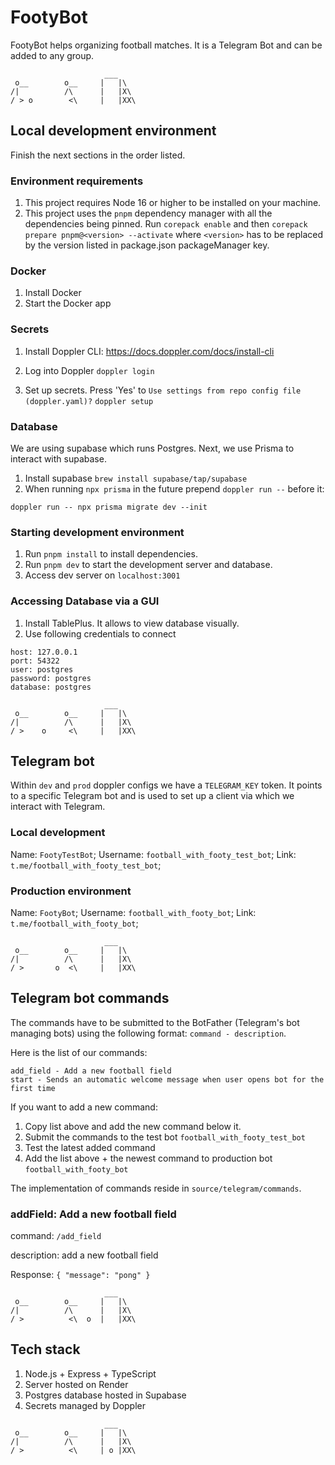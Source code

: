 # FootyBot

FootyBot helps organizing football matches. It is a Telegram Bot and can be added to any group.

```
                     ___
 o__        o__     |   |\
/|          /\      |   |X\
/ > o        <\     |   |XX\
```

## Local development environment

Finish the next sections in the order listed.

### Environment requirements

1. This project requires Node 16 or higher to be installed on your machine.
2. This project uses the `pnpm` dependency manager with all the dependencies being pinned. Run `corepack enable` and then `corepack prepare pnpm@<version> --activate` where `<version>` has to be
   replaced by the version listed in package.json packageManager key.

### Docker

1. Install Docker
2. Start the Docker app

### Secrets

1. Install Doppler CLI: https://docs.doppler.com/docs/install-cli

2. Log into Doppler `doppler login`

3. Set up secrets. Press 'Yes' to `Use settings from repo config file (doppler.yaml)?` `doppler setup`

### Database

We are using supabase which runs Postgres. Next, we use Prisma to interact with supabase.

1. Install supabase `brew install supabase/tap/supabase`
2. When running `npx prisma` in the future prepend `doppler run --` before it:

```
doppler run -- npx prisma migrate dev --init
```

### Starting development environment

1. Run `pnpm install` to install dependencies.
2. Run `pnpm dev` to start the development server and database.
3. Access dev server on `localhost:3001`

### Accessing Database via a GUI

1. Install TablePlus. It allows to view database visually.
2. Use following credentials to connect

```
host: 127.0.0.1
port: 54322
user: postgres
password: postgres
database: postgres
```

```
                     ___
 o__        o__     |   |\
/|          /\      |   |X\
/ >    o     <\     |   |XX\
```

## Telegram bot

Within `dev` and `prod` doppler configs we have a `TELEGRAM_KEY` token. It points to a specific Telegram bot and is used to set up a client via which we interact with Telegram.

### Local development

Name: `FootyTestBot`; Username: `football_with_footy_test_bot`; Link: `t.me/football_with_footy_test_bot`;

### Production environment

Name: `FootyBot`; Username: `football_with_footy_bot`; Link: `t.me/football_with_footy_bot`;

```
                     ___
 o__        o__     |   |\
/|          /\      |   |X\
/ >       o  <\     |   |XX\
```

## Telegram bot commands

The commands have to be submitted to the BotFather (Telegram's bot managing bots) using the following format: `command - description`.

Here is the list of our commands:

```
add_field - Add a new football field
start - Sends an automatic welcome message when user opens bot for the first time
```

If you want to add a new command:

1. Copy list above and add the new command below it.
2. Submit the commands to the test bot `football_with_footy_test_bot`
3. Test the latest added command
4. Add the list above + the newest command to production bot `football_with_footy_bot`

The implementation of commands reside in `source/telegram/commands`.

### addField: Add a new football field

command: `/add_field`

description: add a new football field

Response: `{ "message": "pong" }`

```
                     ___
 o__        o__     |   |\
/|          /\      |   |X\
/ >          <\  o  |   |XX\
```

## Tech stack

1. Node.js + Express + TypeScript
2. Server hosted on Render
3. Postgres database hosted in Supabase
4. Secrets managed by Doppler

```
                     ___
 o__        o__     |   |\
/|          /\      |   |X\
/ >          <\     | o |XX\
```
